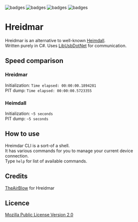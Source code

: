 ![badges](https://img.shields.io/github/contributors/Samsung-Loki/Hreidmar.svg)
![badges](https://img.shields.io/github/forks/Samsung-Loki/Hreidmar.svg)
![badges](https://img.shields.io/github/stars/Samsung-Loki/Hreidmar.svg)
![badges](https://img.shields.io/github/issues/Samsung-Loki/Hreidmar.svg)
# Hreidmar
Hreidmar is an alternative to well-known [Heimdall](https://github.com/Benjamin-Dobell/Heimdall). \
Written purely in C#. Uses [LibUsbDotNet](https://github.com/LibUsbDotNet/LibUsbDotNet) for communication.

## Speed comparison
### Hreidmar
Initialization: `Time elapsed: 00:00:00.1894281` \
PIT dump: `Time elapsed: 00:00:00.5723355`
### Heimdall
Initialization: `~5 seconds` \
PIT dump: `~5 seconds`

## How to use
Hreimdar CLI is a sort-of a shell. \
It has various commands for you to manage your current device connection. \
Type `help` for list of available commands.

## Credits
[TheAirBlow](https://github.com/theairblow) for Hreidmar

## Licence
[Mozilla Public License Version 2.0](https://github.com/Samsung-Loki/Hreidmar/blob/main/LICENCE)
